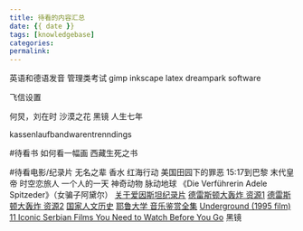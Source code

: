 ```yaml
---
title: 待看的内容汇总
date: {{ date }}
tags: [knowledgebase]
categories: 
permalink: 
---
```


英语和德语发音
管理类考试
gimp
inkscape
latex
dreampark software

飞信设置

何炅，刘在时
沙漠之花
黑镜
人生七年

kassenlaufbandwarentrenndings

#待看书
如何看一幅画
西藏生死之书


#待看电影/纪录片
无名之辈
香水
红海行动
美国田园下的罪恶
15:17到巴黎
末代皇帝
时空恋旅人
一个人的一天
神奇动物
脉动地球
《Die Verführerin Adele Spitzeder》（女骗子阿黛尔）
[关于爱因斯坦纪录片](http://www.imdb.com/title/tt5673782/)
[德雷斯顿大轰炸 资源1](http://v.qq.com/detail/i/ikxchucuasht4gy.html)
[​德雷斯顿大轰炸 资源2](http://www.tudou.com/programs/view/mH-GiGI9wVc)
[国家人文历史](http://yuedu.163.com/book/category/category/12000/12001/1_0_0_1)
[耶鲁大学 音乐鉴赏全集](https://www.youtube.com/watch?v=9F880xaDVEY&list=PL7rlaqGaU50en9r2YVlxIQkL-v0NPehv3)
[Underground (1995 film)](https://en.wikipedia.org/wiki/Underground_(1995_film))
[11 Iconic Serbian Films You Need to Watch Before You Go](https://theculturetrip.com/europe/serbia/articles/11-iconic-serbian-films-you-need-to-watch-before-you-go/)
黑镜


